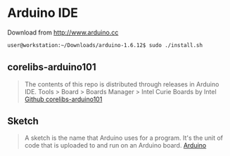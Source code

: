 # Arduino IDE

Download from http://www.arduino.cc

```sh
user@workstation:~/Downloads/arduino-1.6.12$ sudo ./install.sh
```

## corelibs-arduino101

> The contents of this repo is distributed through releases in Arduino IDE. Tools > Board > Boards Manager > Intel Curie Boards by Intel [Github corelibs-arduino101](https://github.com/01org/corelibs-arduino101)

## Sketch

> A sketch is the name that Arduino uses for a program. It's the unit of code that is uploaded to and run on an Arduino board. [Arduino](https://www.arduino.cc/en/Tutorial/Sketch)

